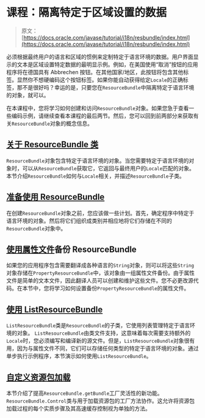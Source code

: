 # 课程：隔离特定于区域设置的数据

> 原文： [https://docs.oracle.com/javase/tutorial/i18n/resbundle/index.html](https://docs.oracle.com/javase/tutorial/i18n/resbundle/index.html)

必须根据最终用户的语言和区域的惯例来定制特定于语言环境的数据。用户界面显示的文本是区域设置特定数据的最明显示例。例如，在美国使用“取消”按钮的应用程序将在德国具有 Abbrechen 按钮。在其他国家/地区，此按钮将包含其他标签。显然你不想硬编码这个按钮标签。如果你能自动获得给定`Locale`的正确标签，那不是很好吗？幸运的是，只要您在`ResourceBundle`中隔离特定于语言环境的对象，就可以。

在本课程中，您将学习如何创建和访问`ResourceBundle`对象。如果您急于查看一些编码示例，请继续查看本课程的最后两节。然后，您可以回到前两部分来获取有关`ResourceBundle`对象的概念信息。

## [关于 ResourceBundle 类](concept.html)

`ResourceBundle`对象包含特定于语言环境的对象。当您需要特定于语言环境的对象时，可以从`ResourceBundle`获取它，它返回与最终用户的`Locale`匹配的对象。本节介绍`ResourceBundle`如何与`Locale`相关，并描述`ResourceBundle`子类。

## [准备使用 ResourceBundle](prepare.html)

在创建`ResourceBundle`对象之前，您应该做一些计划。首先，确定程序中特定于语言环境的对象。然后将它们组织成类别并相应地将它们存储在不同的`ResourceBundle`对象中。

## [使用属性文件](propfile.html)备份 ResourceBundle

如果您的应用程序包含需要翻译成各种语言的`String`对象，则可以将这些`String`对象存储在`PropertyResourceBundle`中，该对象由一组属性文件备份。由于属性文件是简单的文本文件，因此翻译人员可以创建和维护这些文件。您不必更改源代码。在本节中，您将学习如何设置备份`PropertyResourceBundle`的属性文件。

## [使用 ListResourceBundle](list.html)

`ListResourceBundle`类是`ResourceBundle`的子类，它使用列表管理特定于语言环境的对象。 `ListResourceBundle`由类文件支持，这意味着每次需要支持额外的`Locale`时，您必须编写和编译新的源文件。但是，`ListResourceBundle`对象很有用，因为与属性文件不同，它们可以存储任何类型的特定于语言环境的对象。通过单步执行示例程序，本节演示如何使用`ListResourceBundle`。

## [自定义资源包加载](control.html)

本节介绍了提高`ResourceBundle.getBundle`工厂灵活性的新功能。 `ResourceBundle.Control`类与用于加载资源包的工厂方法协作。这允许将资源包加载过程的每个实质步骤及其高速缓存控制视为单独的方法。
